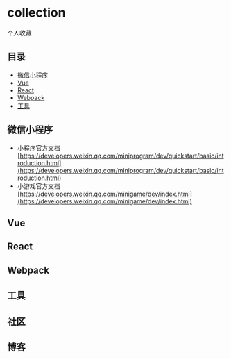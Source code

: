 # collection
个人收藏

## 目录

* [微信小程序](#微信小程序)
* [Vue](#Vue)
* [React](#React)
* [Webpack](#Webpack)
* [工具](#工具)

## 微信小程序

* 小程序官方文档 [https://developers.weixin.qq.com/miniprogram/dev/quickstart/basic/introduction.html](https://developers.weixin.qq.com/miniprogram/dev/quickstart/basic/introduction.html)
* 小游戏官方文档 [https://developers.weixin.qq.com/minigame/dev/index.html](https://developers.weixin.qq.com/minigame/dev/index.html)

## Vue

## React

## Webpack

## 工具

## 社区

## 博客
